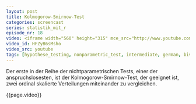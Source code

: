 ```yaml
---
layout: post
title: Kolmogorow-Smirnow-Test
categories: screencast
series: statistik_mit_r
episode_nr: 18
video: <iframe width="560" height="315" mce_src="http://www.youtube.com/embed/HFZyB6sMsho" frameborder="0" allowfullscreen="" src="http://www.youtube.com/embed/HFZyB6sMsho"></iframe>
video_id: HFZyB6sMsho
video_src: youtube
tags: [hypothese_testing, nonparametric_test, intermediate, german, bivariate]
---
```


Der erste in der Reihe der nichtparametrischen Tests, einer der anspruchslosesten, ist der Kolmogorow-Smirnow-Test, der geeignet ist, zwei ordinal skalierte Verteilungen miteinander zu vergleichen.
<!--more-->
{{page.video}}
